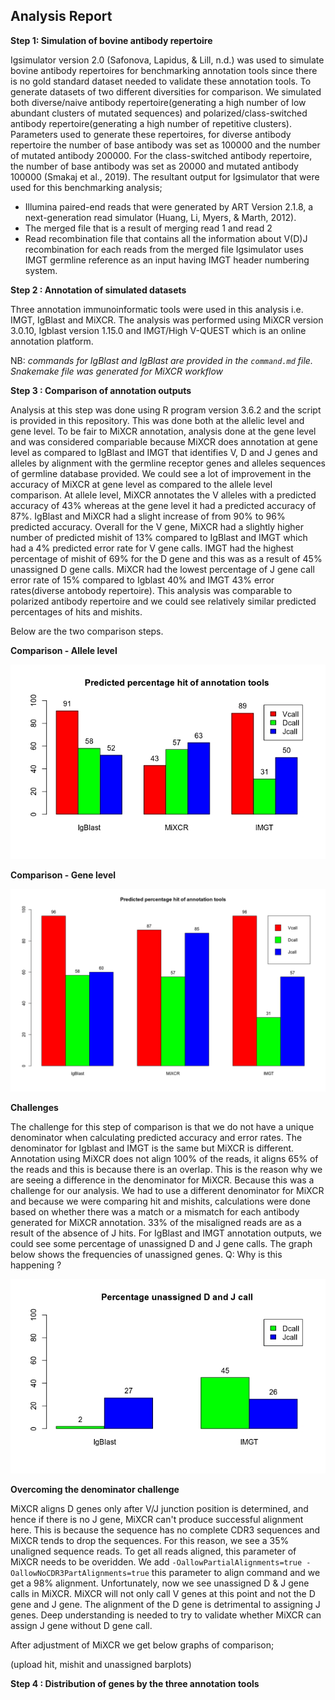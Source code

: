 ## Analysis Report 

**Step 1: Simulation of bovine antibody repertoire**

Igsimulator version 2.0 (Safonova, Lapidus, & Lill, n.d.) was used to simulate bovine antibody repertoires for benchmarking annotation tools since there is no gold standard dataset needed to validate these annotation tools. To generate datasets of two different diversities for comparison. 
We simulated both diverse/naive antibody repertoire(generating a high number of low abundant clusters of mutated sequences) and polarized/class-switched antibody repertoire(generating a high number of repetitive clusters). Parameters used to generate these
repertoires, for diverse antibody repertoire the number of base antibody was set as 100000 and the number of mutated antibody 200000.
For the class-switched antibody repertoire, the number of base antibody was set as 20000 and mutated antibody 100000 (Smakaj et al., 2019)⁠.
The resultant output for Igsimulator that were used for this benchmarking analysis;
 - Illumina paired-end reads that were generated by ART Version 2.1.8, a next-generation read simulator (Huang, Li, Myers, & Marth, 2012). 
 - The merged file that is a result of merging read 1 and read 2 
 - Read recombination file that contains all the information about V(D)J recombination for each reads from the merged file 
Igsimulator uses IMGT germline reference as an input having IMGT header numbering system. 

**Step 2 : Annotation of simulated datasets**

Three annotation immunoinformatic tools were used in this analysis i.e. IMGT, IgBlast and MiXCR. The analysis was performed using MiXCR version 3.0.10, Igblast version 1.15.0 and IMGT/High V-QUEST which is an online annotation platform. 

NB: _commands for IgBlast and IgBlast are provided in the `command.md` file. Snakemake file was generated for MiXCR workflow_

**Step 3 : Comparison of annotation outputs**

Analysis at this step was done using R program version 3.6.2 and the script is provided in this repository. This was done both at the allelic level and gene level. To be fair to MiXCR annotation, analysis done at the gene level and was considered compariable because MiXCR does annotation at gene level as compared to IgBlast and IMGT that identifies V, D and J genes and alleles by alignment with the germline receptor genes and alleles sequences of germline database provided. We could see a lot of improvement in the accuracy of MiXCR at gene level as compared to the allele level comparison.  At allele level, MiXCR annotates the V alleles with a predicted accuracy of 43% whereas at the gene level it had a predicted accuracy of 87%. IgBlast and MiXCR had a slight increase of from 90% to 96% predicted accuracy. Overall for the V gene, MiXCR had a slightly higher number of predicted mishit of 13% compared to IgBlast and IMGT which had a 4% predicted error rate for V gene calls. IMGT had the highest percentage of mishit of 69% for the D gene and this was as a result of 45% unassigned D gene calls. MiXCR had the lowest percentage of J gene call error rate of 15% compared to Igblast 40% and IMGT 43% error rates(diverse antobody repertoire). This analysis was comparable to polarized antibody repertoire and we could see relatively similar predicted percentages of hits and mishits.  

Below are the two comparison steps. 

**Comparison - Allele level**

![Comparison - Allele level](Rplot.jpeg "Predicted accurary at allele level")

**Comparison - Gene level** 

![Comparison - Allele level](gene_level.png "Predicted accurary at gene level")

**Challenges**

The challenge for this step of comparison is that we do not have a unique denominator when calculating predicted accuracy and error rates. The denominator for Igblast and IMGT is the same but MiXCR is different. Annotation using MiXCR does not align 100% of the reads, it aligns 65% of the reads and this is because there is an overlap. This is the reason why we are seeing a difference in the denominator for MiXCR. Because this was a challenge for our analysis. We had to use a different denominator for MiXCR and because we were comparing hit and mishits, calculations were done based on whether there was a match or a mismatch for each antibody generated for MiXCR annotation. 33% of the misaligned reads are as a result of the absence of J hits.
For IgBlast and IMGT annotation outputs, we could see some percentage of unassigned D and J gene calls. The graph below shows the frequencies of unassigned genes. Q: Why is this happening ? 


![unassigned](Rplot02.jpeg "Predicted unassigned genes")

**Overcoming  the denominator challenge**

MiXCR aligns D genes only after V/J junction position is determined, and hence if there is no J gene, MiXCR can't produce successful alignment here. This is because the sequence has no complete CDR3 sequences and MiXCR tends to drop the sequences. For this reason, we see a 35% unaligned sequence reads. 
To get all reads aligned, this parameter of MiXCR needs to be overidden. We add  `-OallowPartialAlignments=true - OallowNoCDR3PartAlignments=true` this parameter to align command and we get a 98% alignment. Unfortunately, now we see unassigned D & J gene calls in MiXCR. MiXCR will not only call V genes at this point and not the D gene and J gene.  The alignment of the D gene is detrimental to assigning J genes. Deep understanding is needed to try to validate whether MiXCR can assign J gene without D gene call.  

After adjustment of MiXCR we get below graphs of comparison; 

(upload hit, mishit and unassigned barplots)

**Step 4 : Distribution of genes by the three annotation tools**

